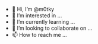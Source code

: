 - 👋 Hi, I’m @m0tky
- 👀 I’m interested in ...
- 🌱 I’m currently learning ...
- 💞️ I’m looking to collaborate on ...
- 📫 How to reach me ...

<!---
m0tky/m0tky is a ✨ special ✨ repository because its `README.md` (this file) appears on your GitHub profile.
You can click the Preview link to take a look at your changes.
--->
